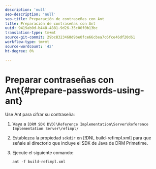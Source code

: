 ```yaml
---
description: 'null'
seo-description: 'null'
seo-title: Preparación de contraseñas con Ant
title: Preparación de contraseñas con Ant
uuid: 9419ab0d-b448-4881-9d26-35c00f0b13bc
translation-type: tm+mt
source-git-commit: 29bc8323460d9be0fce66cbea7c6fce46df20d61
workflow-type: tm+mt
source-wordcount: '42'
ht-degree: 0%

---
```



# Preparar contraseñas con Ant{#prepare-passwords-using-ant}

Use Ant para cifrar su contraseña:

1. Vaya a `[DRM SDK DVD]\Reference Implementation\Server\Reference Implementation Server\refimpl/`
1. Establezca la propiedad `sdkdir` en [!DNL build-refimpl.xml] para que señale al directorio que incluye el SDK de Java de DRM Primetime.
1. Ejecute el siguiente comando:

   ```
   ant -f build-refimpl.xml
   ```

